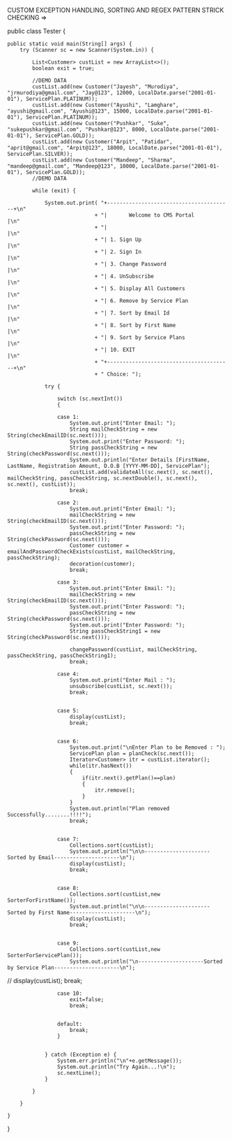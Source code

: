 CUSTOM EXCEPTION HANDLING, SORTING AND REGEX PATTERN STRICK CHECKING =>

public class Tester {

	public static void main(String[] args) {
		try (Scanner sc = new Scanner(System.in)) {

			List<Customer> custList = new ArrayList<>();
			boolean exit = true;

			//DEMO DATA
			custList.add(new Customer("Jayesh", "Murodiya", "jrmurodiya@gmail.com", "Jay@123", 12000, LocalDate.parse("2001-01-01"), ServicePlan.PLATINUM));
			custList.add(new Customer("Ayushi", "Lamghare", "ayushi@gmail.com", "Ayushi@123", 15000, LocalDate.parse("2001-01-01"), ServicePlan.PLATINUM));
			custList.add(new Customer("Pushkar", "Suke", "sukepushkar@gmail.com", "Pushkar@123", 8000, LocalDate.parse("2001-01-01"), ServicePlan.GOLD));
			custList.add(new Customer("Arpit", "Patidar", "aprit@gmail.com", "Arpit@123", 18000, LocalDate.parse("2001-01-01"), ServicePlan.SILVER));
			custList.add(new Customer("Mandeep", "Sharma", "mandeep@gmail.com", "Mandeep@123", 10000, LocalDate.parse("2001-01-01"), ServicePlan.GOLD));
			//DEMO DATA
			
			while (exit) {
				
				System.out.print( "+----------------------------------------+\n" 
								+ "|       Welcome to CMS Portal            |\n"
								+ "|                                        |\n"
								+ "| 1. Sign Up                             |\n"
								+ "| 2. Sign In                             |\n"
								+ "| 3. Change Password                     |\n"
								+ "| 4. UnSubscribe                         |\n"
								+ "| 5. Display All Customers               |\n"
								+ "| 6. Remove by Service Plan              |\n"
								+ "| 7. Sort by Email Id                    |\n"
								+ "| 8. Sort by First Name                  |\n"
								+ "| 9. Sort by Service Plans               |\n"
								+ "| 10. EXIT                               |\n"
								+ "+----------------------------------------+\n"
								+ " Choice: ");
				
				try {
					
					switch (sc.nextInt()) 
					{
					
					case 1:
						System.out.print("Enter Email: ");
						String mailCheckString = new String(checkEmailID(sc.next()));
						System.out.print("Enter Password: ");
						String passCheckString = new String(checkPassword(sc.next()));
						System.out.println("Enter Details [FirstName, LastName, Registration Amount, D.O.B [YYYY-MM-DD], ServicePlan");
						custList.add(validateAll(sc.next(), sc.next(), mailCheckString, passCheckString, sc.nextDouble(), sc.next(), sc.next(), custList));
						break;

					case 2:
						System.out.print("Enter Email: ");
						mailCheckString = new String(checkEmailID(sc.next()));
						System.out.print("Enter Password: ");
						passCheckString = new String(checkPassword(sc.next()));
						Customer customer = emailAndPasswordCheckExists(custList, mailCheckString, passCheckString);
						decoration(customer);
						break;	
						
					case 3:
						System.out.print("Enter Email: ");
						mailCheckString = new String(checkEmailID(sc.next()));
						System.out.print("Enter Password: ");
						passCheckString = new String(checkPassword(sc.next()));
						System.out.print("Enter Password: ");
						String passCheckString1 = new String(checkPassword(sc.next()));
						
						changePassword(custList, mailCheckString, passCheckString, passCheckString1);
						break;
	
					case 4:
						System.out.print("Enter Mail : ");
						unsubscribe(custList, sc.next());
						break;
					
						
					case 5:
						display(custList);
						break;
						
						
					case 6:
						System.out.print("\nEnter Plan to be Removed : ");
						ServicePlan plan = planCheck(sc.next());
						Iterator<Customer> itr = custList.iterator();
						while(itr.hasNext())
						{
							if(itr.next().getPlan()==plan)
							{
								itr.remove();
							}
						}
						System.out.println("Plan removed Successfully........!!!!");
						break;

						
					case 7:
						Collections.sort(custList);
						System.out.println("\n\n---------------------Sorted by Email---------------------\n");
						display(custList);
						break;
						

					case 8:
						Collections.sort(custList,new SorterForFirstName());
						System.out.println("\n\n---------------------Sorted by First Name---------------------\n");
						display(custList);
						break;
					
	
					case 9:
						Collections.sort(custList,new SorterForServicePlan());
						System.out.println("\n---------------------Sorted by Service Plan---------------------\n");
//						display(custList);
						break;
	
						
					case 10:
						exit=false;
						break;
						
	
					default:
						break;
					}
					

				} catch (Exception e) {
					System.err.println("\n"+e.getMessage());
					System.out.println("Try Again...!\n");
					sc.nextLine();
				}

			}

		}

	}

}
